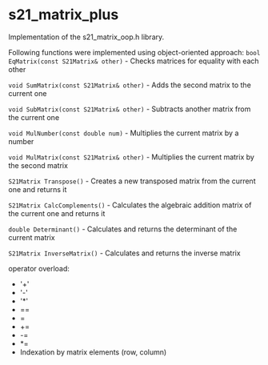 # s21_matrix_plus
Implementation of the s21_matrix_oop.h library.

Following functions were implemented using object-oriented approach:
`bool EqMatrix(const S21Matrix& other)` - Checks matrices for equality with each other

`void SumMatrix(const S21Matrix& other)` - Adds the second matrix to the current one

`void SubMatrix(const S21Matrix& other)` - Subtracts another matrix from the current one

`void MulNumber(const double num)` - Multiplies the current matrix by a number

`void MulMatrix(const S21Matrix& other)` - Multiplies the current matrix by the second matrix

`S21Matrix Transpose()` - Creates a new transposed matrix from the current one and returns it

`S21Matrix CalcComplements()` - Calculates the algebraic addition matrix of the current one and returns it

`double Determinant()` - Calculates and returns the determinant of the current matrix

`S21Matrix InverseMatrix()` - Calculates and returns the inverse matrix

operator overload:
- '+'
- '-'
- '*'
- == 
- =
- +=
- -=
- *=
- Indexation by matrix elements (row, column)
